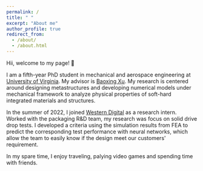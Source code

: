 ```yaml
---
permalink: /
title: " "
excerpt: "About me"
author_profile: true
redirect_from: 
  - /about/
  - /about.html
---
```


Hii, welcome to my page! :wave:

I am a fifth-year PhD student in mechanical and aerospace engineering at [University of Virginia](https://www.virginia.edu/). My advisor is [Baoxing Xu](https://xugroup.weebly.com/). My research is centered around designing metastructures and developing numerical models under mechanical framework to analyze physical properties of soft-hard integrated materials and structures. 

In the summer of 2022, I joined [Western Digital](https://www.westerndigital.com/) as a research intern. Worked with the packaging R&D team, my research was focus on solid drive drop tests. I developed a criteria using the simulation results from FEA to predict the corresponding test performance with neural networks, which allow the team to easily know if the design meet our customers' requirement.

In my spare time, I enjoy traveling, palying video games and spending time with friends.
